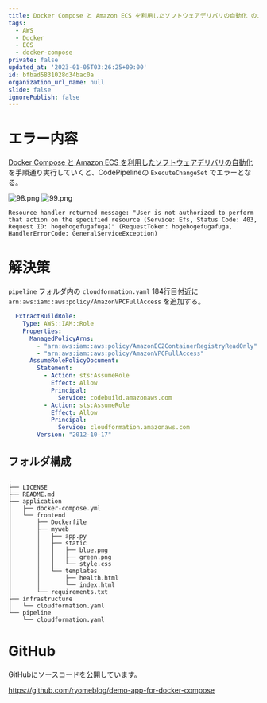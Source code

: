 ```yaml
---
title: Docker Compose と Amazon ECS を利用したソフトウェアデリバリの自動化 のエラー解決
tags:
  - AWS
  - Docker
  - ECS
  - docker-compose
private: false
updated_at: '2023-01-05T03:26:25+09:00'
id: bfbad5831028d34bac0a
organization_url_name: null
slide: false
ignorePublish: false
---
```

# エラー内容
[Docker Compose と Amazon ECS を利用したソフトウェアデリバリの自動化](https://aws.amazon.com/jp/blogs/news/automated-software-delivery-using-docker-compose-and-amazon-ecs/)を手順通り実行していくと、CodePipelineの `ExecuteChangeSet` でエラーとなる。

![98.png](https://qiita-image-store.s3.ap-northeast-1.amazonaws.com/0/449867/e8fe0a9a-1edf-440a-71f1-2f753c5cc7c1.png)
![99.png](https://qiita-image-store.s3.ap-northeast-1.amazonaws.com/0/449867/78e08f31-e942-b161-fe3e-27535aff5083.png)

```cmd:状態の理由
Resource handler returned message: "User is not authorized to perform that action on the specified resource (Service: Efs, Status Code: 403, Request ID: hogehogefugafuga)" (RequestToken: hogehogefugafuga, HandlerErrorCode: GeneralServiceException)
```

# 解決策

`pipeline` フォルダ内の `cloudformation.yaml` 184行目付近に `arn:aws:iam::aws:policy/AmazonVPCFullAccess` を追加する。

```yaml:cloudformation.yaml
  ExtractBuildRole:
    Type: AWS::IAM::Role
    Properties:
      ManagedPolicyArns:
        - "arn:aws:iam::aws:policy/AmazonEC2ContainerRegistryReadOnly"
        - "arn:aws:iam::aws:policy/AmazonVPCFullAccess"
      AssumeRolePolicyDocument:
        Statement:
          - Action: sts:AssumeRole
            Effect: Allow
            Principal:
              Service: codebuild.amazonaws.com
          - Action: sts:AssumeRole
            Effect: Allow
            Principal:
              Service: cloudformation.amazonaws.com
        Version: "2012-10-17"
```

## フォルダ構成

```
.
├── LICENSE
├── README.md
├── application
│   ├── docker-compose.yml
│   └── frontend
│       ├── Dockerfile
│       ├── myweb
│       │   ├── app.py
│       │   ├── static
│       │   │   ├── blue.png
│       │   │   ├── green.png
│       │   │   └── style.css
│       │   └── templates
│       │       ├── health.html
│       │       └── index.html
│       └── requirements.txt
├── infrastructure
│   └── cloudformation.yaml
└── pipeline
    └── cloudformation.yaml
```

# GitHub

GitHubにソースコードを公開しています。

https://github.com/ryomeblog/demo-app-for-docker-compose
